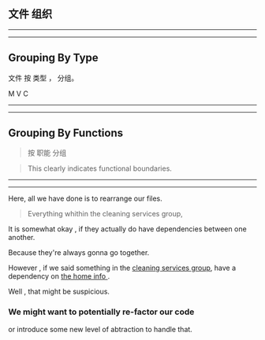 

## 文件 组织


<hr>


<hr>




## Grouping By Type


文件 按 类型 ， 分组。


M V C





<hr>


<hr>


## Grouping By Functions

> 按 职能 分组


> This clearly indicates functional boundaries.








<hr>


<hr>




Here, all we have done is to rearrange our files.



> Everything whithin the cleaning services group,


It is somewhat okay , if they actually do have
dependencies between one another.


Because they're always gonna go together.



However , if we said something in the <u>cleaning services group</u>,
have a dependency on <u> the home info </u> .


Well , that might be suspicious.

### We might want to potentially re-factor our code
or introduce some new level of abtraction to handle that.














